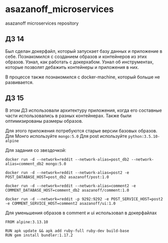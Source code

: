 # asazanoff_microservices
asazanoff microservices repository

## ДЗ 14
Был сделан докерфайл, который запускает базу данных и приложение в себе. Познакомился с созданием образов и контейнеров из этих образов. Узнал, как работать с докерхабом. Узнал об инструментах, которые позволят дебажить контейнеры и приложения в них.

В процессе также познакомился с docker-machine, который больше не развивается.

## ДЗ 15

В этом ДЗ использовали архитектуру приложения, когда его составные части использовались в разных контейнерах. Также были оптимизированы размеры образов.

Для этого приложения потребуются старые версии базовых образов.
Для Монго используйте `mongo:5.0`
Для post используйте `python:3.5.10-alpine`

Для задания со звездочкой:

```console
docker run -d --network=reddit --network-alias=post_db2 --network-alias=comment_db2 mongo:5.0
```

```console
docker run -d --network=reddit --network-alias=post2 -e POST_DATABASE_HOST=post_db2 asazanoff/post:1.0
```

```console
docker run -d --network=reddit --network-alias=comment2 -e COMMENT_DATABASE_HOST=comment_db2 asazanoff/comment:1.0
```

```console
docker run -d --network=reddit -p 9292:9292 -e POST_SERVICE_HOST=post2 -e COMMENT_SERVICE_HOST=comment2 asazanoff/ui:1.0
```

Для уменьшения образов в comment и ui использовал в докерфайлах

```
FROM alpine:3.13.10

RUN apk update && apk add ruby-full ruby-dev build-base
RUN gem install bundler:1.17.2
```
